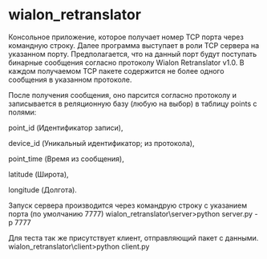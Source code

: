 # wialon_retranslator

Консольное приложение, которое получает номер TCP порта через командную строку.
Далее программа выступает в роли TCP сервера на указанном порту. Предполагается, 
что на данный порт будут поступать бинарные сообщения согласно протоколу 
Wialon Retranslator v1.0. В каждом получаемом TCP пакете содержится не более 
одного сообщения в указанном протоколе.

После получения сообщения, оно парсится согласно протоколу и записывается 
в реляционную базу (любую на выбор) в таблицу points с полями:

point_id (Идентификатор записи),

device_id (Уникальный идентификатор; из протокола),

point_time (Время из сообщения),

latitude (Широта),

longitude (Долгота).

Запуск сервера производится через командрую строку с указанием порта (по умолчанию 7777)
wialon_retranslator\server>python server.py -p 7777

Для теста так же присутствует клиент, отправляющий пакет с данными.
wialon_retranslator\client>python client.py

